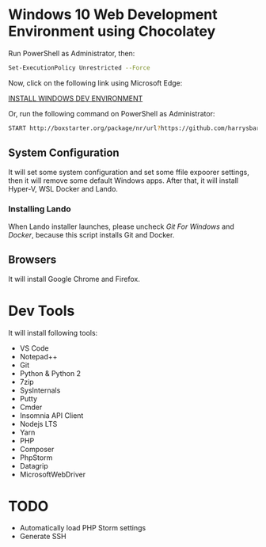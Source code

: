 # Windows 10 Web Development Environment using Chocolatey

Run PowerShell as Administrator, then:

```sh
Set-ExecutionPolicy Unrestricted --Force
```

Now, click on the following link using Microsoft Edge:

[INSTALL WINDOWS DEV ENVIRONMENT](http://boxstarter.org/package/nr/url?https://github.com/harrysbaraini/windows-dev-env/raw/master/boxstarter.ps1)

Or, run the following command on PowerShell as Administrator:

```sh
START http://boxstarter.org/package/nr/url?https://github.com/harrysbaraini/windows-dev-env/raw/master/boxstarter.ps1
```

## System Configuration

It will set some system configuration and set some ffile expoorer settings, then it will
remove some default Windows apps. After that, it will install Hyper-V, WSL Docker and Lando.

### Installing Lando

When Lando installer launches, please uncheck _Git For Windows_ and _Docker_, because this script
installs Git and Docker.

## Browsers

It will install Google Chrome and Firefox.

# Dev Tools

It will install following tools:

- VS Code
- Notepad++
- Git
- Python & Python 2
- 7zip
- SysInternals
- Putty
- Cmder
- Insomnia API Client
- Nodejs LTS
- Yarn
- PHP
- Composer
- PhpStorm
- Datagrip
- MicrosoftWebDriver

# TODO

- Automatically load PHP Storm settings
- Generate SSH
